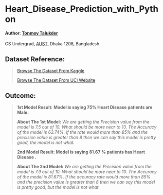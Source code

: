 # Heart_Disease_Prediction_with_Python 

#### Author: <a href="https://tonmoy-talukder.netlify.app/">Tonmoy Talukder</a>
CS Undergrad, <a href="https://www.aust.edu/"> AUST</a>, Dhaka 1208, Bangladesh

## Dataset Reference: 
> <a href="https://www.kaggle.com/ronitf/heart-disease-uci">Browse The Dataset From Kaggle</a> 
> 
> <a href="https://archive.ics.uci.edu/ml/datasets/heart+disease">Browse The Dataset From UCI Website</a>


## Outcome:
>**1st Model Result:**
> **Model is saying 75% Heart Disease patients are Male.**
>
>**About The 1st Model:**
> *We are getting the Precision value from the model is 7.5 out of 10. What should be more near to 10. The Accuracy of the model is 63.74%. If the rate would more than 85% and the precision value is greater than 8 then we can say this model is pretty good, the model is not what.* 

>**2nd Model Result:**
> **Model is saying 81.67 % patients has Heart Disease .**
>
>**About The 2nd Model:**
> *We are getting the Precision value from the model is 7.9 out of 10. What should be more near to 10. The Accuracy of the model is 81.67%. If the accuracy rate would more than 85% and the precision value is greater than 8 then we can say this model is pretty good, but the model is not what.* 
